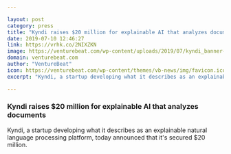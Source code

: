 ```yaml
---

layout: post
category: press
title: "Kyndi raises $20 million for explainable AI that analyzes documents"
date: 2019-07-10 12:46:27
link: https://vrhk.co/2NIXZKN
image: https://venturebeat.com/wp-content/uploads/2019/07/kyndi_banner-1000x500.jpg?w=1200&strip=all
domain: venturebeat.com
author: "VentureBeat"
icon: https://venturebeat.com/wp-content/themes/vb-news/img/favicon.ico
excerpt: "Kyndi, a startup developing what it describes as an explainable natural language processing platform, today announced that it's secured $20 million."

---
```


### Kyndi raises $20 million for explainable AI that analyzes documents

Kyndi, a startup developing what it describes as an explainable natural language processing platform, today announced that it's secured $20 million.